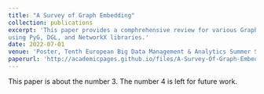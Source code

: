```yaml
---
title: "A Survey of Graph Embedding"
collection: publications
excerpt: 'This paper provides a comphrehensive review for various Graph Embedding methods including GCN, GAT, GraphSage, DeepWalk, etc., and applied them
using PyG, DGL, and NetworkX libraries.'
date: 2022-07-01
venue: 'Poster, Tenth European Big Data Management & Analytics Summer School'
paperurl: 'http://academicpages.github.io/files/A-Survey-Of-Graph-Embedding.pdf'
---
```

This paper is about the number 3. The number 4 is left for future work.
